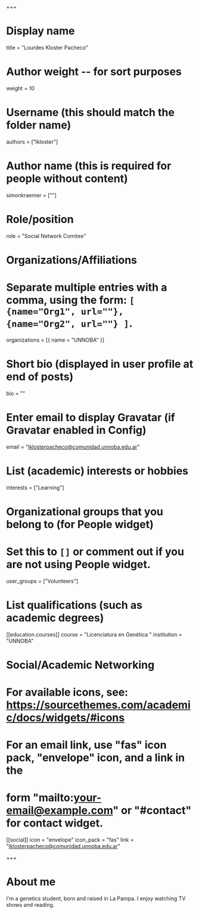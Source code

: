 +++
# Display name
title = "Lourdes Kloster Pacheco"

# Author weight -- for sort purposes
weight = 10

# Username (this should match the folder name)
authors = ["lkloster"]

# Author name (this is required for people without content)
simonkraemer = [""]

# Role/position
role = "Social Network Comitee"

# Organizations/Affiliations
#   Separate multiple entries with a comma, using the form: `[ {name="Org1", url=""}, {name="Org2", url=""} ]`.
organizations = [{ name = "UNNOBA" }]

# Short bio (displayed in user profile at end of posts)
bio = ""

# Enter email to display Gravatar (if Gravatar enabled in Config)
email = "lklosterpacheco@comunidad.unnoba.edu.ar"

# List (academic) interests or hobbies
interests = ["Learning"]

# Organizational groups that you belong to (for People widget)
#   Set this to `[]` or comment out if you are not using People widget.
user_groups = ["Volunteers"]

# List qualifications (such as academic degrees)
[[education.courses]]
course = "Licenciatura en Genética "
institution = "UNNOBA"


# Social/Academic Networking
# For available icons, see: https://sourcethemes.com/academic/docs/widgets/#icons
#   For an email link, use "fas" icon pack, "envelope" icon, and a link in the
#   form "mailto:your-email@example.com" or "#contact" for contact widget.

[[social]]
  icon = "envelope"
  icon_pack = "fas"
  link = "lklosterpacheco@comunidad.unnoba.edu.ar"




+++

# About me 
I'm a genetics student, born and raised in La Pampa. I enjoy watching TV shows and reading.
